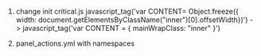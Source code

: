 1. change init critical.js
  javascript_tag('var CONTENT= Object.freeze({ width: document.getElementsByClassName("inner")[0].offsetWidth})')
  ->
  javascript_tag('var CONTENT = { mainWrapClass: "inner" }')

2. panel_actions.yml with namespaces
